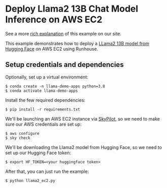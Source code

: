 # Deploy Llama2 13B Chat Model Inference on AWS EC2

See a more [rich explanation](https://www.run.house/examples/llama2-chat-model-inference-aws-ec2)
of this example on our site.

This example demonstrates how to deploy a
[LLama2 13B model from Hugging Face](https://huggingface.co/meta-llama/Llama-2-13b-chat-hf)
on AWS EC2 using Runhouse.

## Setup credentials and dependencies

Optionally, set up a virtual environment:
```shell
$ conda create -n llama-demo-apps python=3.8
$ conda activate llama-demo-apps
```
Install the few required dependencies:
```shell
$ pip install -r requirements.txt
```

We'll be launching an AWS EC2 instance via [SkyPilot](https://github.com/skypilot-org/skypilot), so we need to
make sure our AWS credentials are set up:
```shell
$ aws configure
$ sky check
```
We'll be downloading the Llama2 model from Hugging Face, so we need to set up our Hugging Face token:
```shell
$ export HF_TOKEN=<your huggingface token>
```

After that, you can just run the example:
```shell
$ python llama2_ec2.py
```
